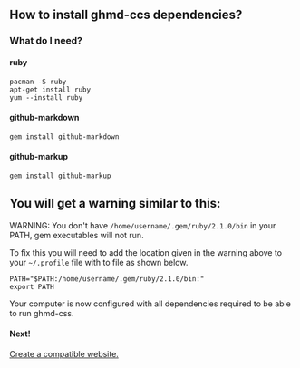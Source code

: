 ## How to install ghmd-ccs dependencies?

### What do I need?

#### ruby
```
pacman -S ruby
apt-get install ruby
yum --install ruby
```
#### github-markdown
`gem install github-markdown`
#### github-markup
`gem install github-markup`

## You will get a warning similar to this:
WARNING: You don't have `/home/username/.gem/ruby/2.1.0/bin` in your PATH,
gem executables will not run.

To fix this you will need to add the location given in the warning above to your `~/.profile` file with to file as shown below.

```
PATH="$PATH:/home/username/.gem/ruby/2.1.0/bin:"
export PATH
```

Your computer is now configured with all dependencies required to be able to run ghmd-css.

#### Next!
[Create a compatible website.](create-website.html)
